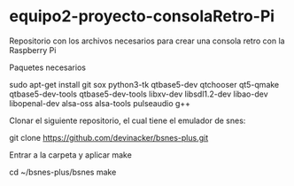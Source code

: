 # equipo2-proyecto-consolaRetro-Pi
 Repositorio con los archivos necesarios para crear una consola retro con la Raspberry Pi

Paquetes necesarios

sudo apt-get install git sox python3-tk qtbase5-dev qtchooser qt5-qmake qtbase5-dev-tools qtbase5-dev-tools libxv-dev libsdl1.2-dev libao-dev libopenal-dev alsa-oss alsa-tools pulseaudio g++

Clonar el siguiente repositorio, el cual tiene el emulador de snes:

git clone https://github.com/devinacker/bsnes-plus.git

Entrar a la carpeta y aplicar make

cd ~/bsnes-plus/bsnes
make
